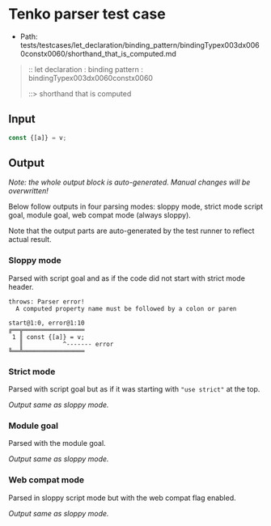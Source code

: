 # Tenko parser test case

- Path: tests/testcases/let_declaration/binding_pattern/bindingTypex003dx0060constx0060/shorthand_that_is_computed.md

> :: let declaration : binding pattern : bindingTypex003dx0060constx0060
>
> ::> shorthand that is computed

## Input

`````js
const {[a]} = v;
`````

## Output

_Note: the whole output block is auto-generated. Manual changes will be overwritten!_

Below follow outputs in four parsing modes: sloppy mode, strict mode script goal, module goal, web compat mode (always sloppy).

Note that the output parts are auto-generated by the test runner to reflect actual result.

### Sloppy mode

Parsed with script goal and as if the code did not start with strict mode header.

`````
throws: Parser error!
  A computed property name must be followed by a colon or paren

start@1:0, error@1:10
╔══╦═════════════════
 1 ║ const {[a]} = v;
   ║           ^------- error
╚══╩═════════════════

`````

### Strict mode

Parsed with script goal but as if it was starting with `"use strict"` at the top.

_Output same as sloppy mode._

### Module goal

Parsed with the module goal.

_Output same as sloppy mode._

### Web compat mode

Parsed in sloppy script mode but with the web compat flag enabled.

_Output same as sloppy mode._
